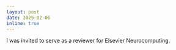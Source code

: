 ```yaml
---
layout: post
date: 2025-02-06
inline: true
---
```


I was invited to serve as a reviewer for Elsevier Neurocomputing.